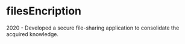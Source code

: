 # filesEncription
2020 - Developed a secure file-sharing application to consolidate the acquired knowledge.  
